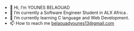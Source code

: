 - 👋 Hi, I’m YOUNES BELAOUAD
- 👀 I’m currently a Software Engineer Student in ALX Africa .
- 🌱 I’m currently learning C language and Web Development.
- 📫 How to reach me belaouadyounes13@gmail.com

<!---
LFQIIIH/LFQIIIH is a ✨ special ✨ repository because its `README.md` (this file) appears on your GitHub profile.
You can click the Preview link to take a look at your changes.
--->
